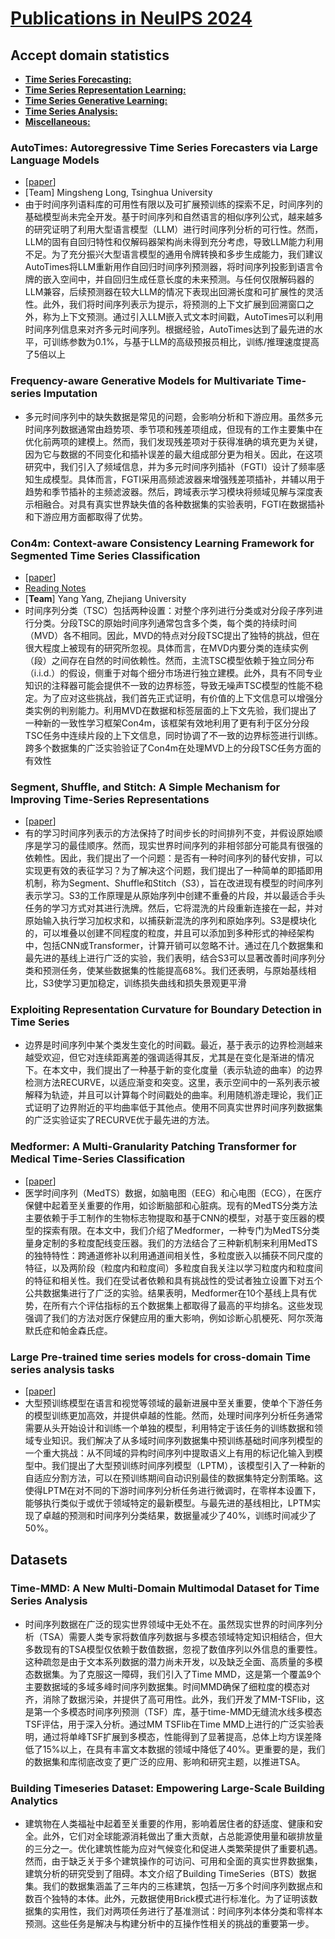 # [Publications in NeuIPS 2024](https://nips.cc/Conferences/2024/Schedule)

## Accept domain statistics
 - **[Time Series Forecasting: ](#time-series-forecasting)**
 - **[Time Series Representation Learning: ](#time-series-representation-learning)**
 - **[Time Series Generative Learning: ](#time-series-generative-earning)**
 - **[Time Series Analysis: ](#time-series-analysis)**
 - **[Miscellaneous: ](#miscellaneous)**


### AutoTimes: Autoregressive Time Series Forecasters via Large Language Models
- [[paper](https://arxiv.org/pdf/2402.02370)]
- [Team] Mingsheng Long, Tsinghua University
- 由于时间序列语料库的可用性有限以及可扩展预训练的探索不足，时间序列的基础模型尚未完全开发。基于时间序列和自然语言的相似序列公式，越来越多的研究证明了利用大型语言模型（LLM）进行时间序列分析的可行性。然而，LLM的固有自回归特性和仅解码器架构尚未得到充分考虑，导致LLM能力利用不足。为了充分振兴大型语言模型的通用令牌转换和多步生成能力，我们建议AutoTimes将LLM重新用作自回归时间序列预测器，将时间序列投影到语言令牌的嵌入空间中，并自回归生成任意长度的未来预测。与任何仅限解码器的LLM兼容，后续预测器在较大LLM的情况下表现出回溯长度和可扩展性的灵活性。此外，我们将时间序列表示为提示，将预测的上下文扩展到回溯窗口之外，称为上下文预测。通过引入LLM嵌入式文本时间戳，AutoTimes可以利用时间序列信息来对齐多元时间序列。根据经验，AutoTimes达到了最先进的水平，可训练参数为0.1%，与基于LLM的高级预报员相比，训练/推理速度提高了5倍以上

### Frequency-aware Generative Models for Multivariate Time-series Imputation
- 多元时间序列中的缺失数据是常见的问题，会影响分析和下游应用。虽然多元时间序列数据通常由趋势项、季节项和残差项组成，但现有的工作主要集中在优化前两项的建模上。然而，我们发现残差项对于获得准确的填充更为关键，因为它与数据的不同变化和插补误差的最大组成部分更为相关。因此，在这项研究中，我们引入了频域信息，并为多元时间序列插补（FGTI）设计了频率感知生成模型。具体而言，FGTI采用高频滤波器来增强残差项插补，并辅以用于趋势和季节插补的主频滤波器。然后，跨域表示学习模块将频域见解与深度表示相融合。对具有真实世界缺失值的各种数据集的实验表明，FGTI在数据插补和下游应用方面都取得了优势。

### Con4m: Context-aware Consistency Learning Framework for Segmented Time Series Classification
- [[paper](https://arxiv.org/pdf/2408.00041)]
- [Reading Notes](./conference-publications/NeurIPS/NIPS24_reading/Con4m.md)
- [**Team**] Yang Yang, Zhejiang University
- 时间序列分类（TSC）包括两种设置：对整个序列进行分类或对分段子序列进行分类。分段TSC的原始时间序列通常包含多个类，每个类的持续时间（MVD）各不相同。因此，MVD的特点对分段TSC提出了独特的挑战，但在很大程度上被现有的研究所忽视。具体而言，在MVD内要分类的连续实例（段）之间存在自然的时间依赖性。然而，主流TSC模型依赖于独立同分布（i.i.d.）的假设，侧重于对每个细分市场进行独立建模。此外，具有不同专业知识的注释器可能会提供不一致的边界标签，导致无噪声TSC模型的性能不稳定。为了应对这些挑战，我们首先正式证明，有价值的上下文信息可以增强分类实例的判别能力。利用MVD在数据和标签层面的上下文先验，我们提出了一种新的一致性学习框架Con4m，该框架有效地利用了更有利于区分分段TSC任务中连续片段的上下文信息，同时协调了不一致的边界标签进行训练。跨多个数据集的广泛实验验证了Con4m在处理MVD上的分段TSC任务方面的有效性

### Segment, Shuffle, and Stitch: A Simple Mechanism for Improving Time-Series Representations
- [[paper](https://arxiv.org/pdf/2405.20082)]
- 有的学习时间序列表示的方法保持了时间步长的时间排列不变，并假设原始顺序是学习的最佳顺序。然而，现实世界时间序列的非相邻部分可能具有很强的依赖性。因此，我们提出了一个问题：是否有一种时间序列的替代安排，可以实现更有效的表征学习？为了解决这个问题，我们提出了一种简单的即插即用机制，称为Segment、Shuffle和Stitch（S3），旨在改进现有模型的时间序列表示学习。S3的工作原理是从原始序列中创建不重叠的片段，并以最适合手头任务的学习方式对其进行洗牌。然后，它将混洗的片段重新连接在一起，并对原始输入执行学习加权求和，以捕获新混洗的序列和原始序列。S3是模块化的，可以堆叠以创建不同程度的粒度，并且可以添加到多种形式的神经架构中，包括CNN或Transformer，计算开销可以忽略不计。通过在几个数据集和最先进的基线上进行广泛的实验，我们表明，结合S3可以显著改善时间序列分类和预测任务，使某些数据集的性能提高68%。我们还表明，与原始基线相比，S3使学习更加稳定，训练损失曲线和损失景观更平滑

### Exploiting Representation Curvature for Boundary Detection in Time Series
- 边界是时间序列中某个类发生变化的时间戳。最近，基于表示的边界检测越来越受欢迎，但它对连续距离差的强调适得其反，尤其是在变化是渐进的情况下。在本文中，我们提出了一种基于新的变化度量（表示轨迹的曲率）的边界检测方法RECURVE，以适应渐变和突变。这里，表示空间中的一系列表示被解释为轨迹，并且可以计算每个时间戳处的曲率。利用随机游走理论，我们正式证明了边界附近的平均曲率低于其他点。使用不同真实世界时间序列数据集的广泛实验证实了RECURVE优于最先进的方法。

### Medformer: A Multi-Granularity Patching Transformer for Medical Time-Series Classification
- [[paper](https://arxiv.org/pdf/2405.20082)]
- 医学时间序列（MedTS）数据，如脑电图（EEG）和心电图（ECG），在医疗保健中起着至关重要的作用，如诊断脑部和心脏病。现有的MedTS分类方法主要依赖于手工制作的生物标志物提取和基于CNN的模型，对基于变压器的模型的探索有限。在本文中，我们介绍了Medformer，一种专门为MedTS分类量身定制的多粒度配线变压器。我们的方法结合了三种新机制来利用MedTS的独特特性：跨通道修补以利用通道间相关性，多粒度嵌入以捕获不同尺度的特征，以及两阶段（粒度内和粒度间）多粒度自我关注以学习粒度内和粒度间的特征和相关性。我们在受试者依赖和具有挑战性的受试者独立设置下对五个公共数据集进行了广泛的实验。结果表明，Medformer在10个基线上具有优势，在所有六个评估指标的五个数据集上都取得了最高的平均排名。这些发现强调了我们的方法对医疗保健应用的重大影响，例如诊断心肌梗死、阿尔茨海默氏症和帕金森氏症。

### Large Pre-trained time series models for cross-domain Time series analysis tasks
- [[paper](https://arxiv.org/pdf/2311.11413)]
- 大型预训练模型在语言和视觉等领域的最新进展中至关重要，使单个下游任务的模型训练更加高效，并提供卓越的性能。然而，处理时间序列分析任务通常需要从头开始设计和训练一个单独的模型，利用特定于该任务的训练数据和领域专业知识。我们解决了从多域时间序列数据集中预训练基础时间序列模型的一个重大挑战：从不同域的异构时间序列中提取语义上有用的标记化输入到模型中。我们提出了大型预训练时间序列模型（LPTM），该模型引入了一种新的自适应分割方法，可以在预训练期间自动识别最佳的数据集特定分割策略。这使得LPTM在对不同的下游时间序列分析任务进行微调时，在零样本设置下，能够执行类似于或优于领域特定的最新模型。与最先进的基线相比，LPTM实现了卓越的预测和时间序列分类结果，数据量减少了40%，训练时间减少了50%。

## Datasets
### Time-MMD: A New Multi-Domain Multimodal Dataset for Time Series Analysis
- 时间序列数据在广泛的现实世界领域中无处不在。虽然现实世界的时间序列分析（TSA）需要人类专家将数值序列数据与多模态领域特定知识相结合，但大多数现有的TSA模型仅依赖于数值数据，忽视了数值序列以外信息的重要性。这种疏忽是由于文本系列数据的潜力尚未开发，以及缺乏全面、高质量的多模态数据集。为了克服这一障碍，我们引入了Time MMD，这是第一个覆盖9个主要数据域的多域多峰时间序列数据集。时间MMD确保了细粒度的模态对齐，消除了数据污染，并提供了高可用性。此外，我们开发了MM-TSFlib，这是第一个多模态时间序列预测（TSF）库，基于time-MMD无缝流水线多模态TSF评估，用于深入分析。通过MM TSFlib在Time MMD上进行的广泛实验表明，通过将单峰TSF扩展到多模态，性能得到了显著提高，总体上均方误差降低了15%以上，在具有丰富文本数据的领域中降低了40%。更重要的是，我们的数据集和库彻底改变了更广泛的应用、影响和研究主题，以推进TSA。

### Building Timeseries Dataset: Empowering Large-Scale Building Analytics
- 建筑物在人类福祉中起着至关重要的作用，影响着居住者的舒适度、健康和安全。此外，它们对全球能源消耗做出了重大贡献，占总能源使用量和碳排放量的三分之一。优化建筑性能为应对气候变化和促进人类繁荣提供了重要机遇。然而，由于缺乏关于多个建筑操作的可访问、可用和全面的真实世界数据集，建筑分析的研究受到了阻碍。本文介绍了Building TimeSeries（BTS）数据集。我们的数据集涵盖了三年内的三栋建筑，包括一万多个时间序列数据点和数百个独特的本体。此外，元数据使用Brick模式进行标准化。为了证明该数据集的实用性，我们对两项任务进行了基准测试：时间序列本体分类和零样本预测。这些任务是解决与构建分析中的互操作性相关的挑战的重要第一步。
